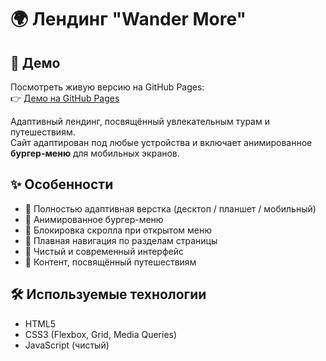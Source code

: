 # 🌍 Лендинг "Wander More"

## 🚀 Демо
Посмотреть живую версию на GitHub Pages:  
👉 [Демо на GitHub Pages]([https://your-username.github.io/your-repo-name/](https://nifontovsv.github.io/msttest/))

Адаптивный лендинг, посвящённый увлекательным турам и путешествиям.  
Сайт адаптирован под любые устройства и включает анимированное **бургер-меню** для мобильных экранов.

## ✨ Особенности

- 📱 Полностью адаптивная верстка (десктоп / планшет / мобильный)
- 🍔 Анимированное бургер-меню
- 💨 Блокировка скролла при открытом меню
- 🔗 Плавная навигация по разделам страницы
- 🎯 Чистый и современный интерфейс
- 🌄 Контент, посвящённый путешествиям

## 🛠️ Используемые технологии

- HTML5  
- CSS3 (Flexbox, Grid, Media Queries)  
- JavaScript (чистый)
